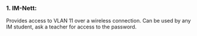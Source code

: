 ### 1. IM-Nett:
Provides access to VLAN 11 over a wireless connection. Can be used by any IM student, ask a teacher for access to the password.